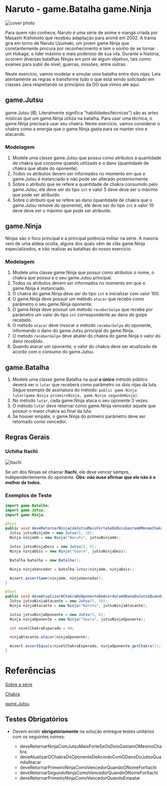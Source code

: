# Naruto - game.Batalha game.Ninja

![cover photo](https://s.aficionados.com.br/imagens/frases-iconicas-dos-personagens-de-naruto_f.jpg)

Para quem não conhece, Naruto é uma série de anime e mangá criada por Masashi Kishimoto que recebeu adaptação para animê em 2002. A trama gira em torno de Naruto Uzumaki, um jovem game.Ninja que constantemente procura por reconhecimento e tem o sonho de se tornar um Hokage, o líder máximo e mais poderoso de sua vila. Durante a história, ocorrem diversas batalhas Ninjas em prol de algum objetivo, tais como: exames para subir de nível, guerras, missões, entre outras.

Neste exercício, vamos modelar e simular uma batalha entre dois nijas. Leia atentamente as regras e transforme tudo o que está sendo solicitado em classes Java respeitando os princípios da OO que vimos até aqui.

## game.Jutsu

game.Jutsu (術; Literalmente significa "habilidades/técnicas") são as artes místicas que um game.Ninja utiliza na batalha. Para usar uma técnica, o game.Ninja precisará usar seu chakra. Neste exercício, vamos considerar o chakra como a energia que o game.Ninja gasta para se manter vivo e atacando.

### Modelagem

1. Modele uma classe game.Jutsu que possui como atributos a quantidade de chakra que consome quando utilizado e o dano (quantidade de chakra que abate do oponente).
2. Todos os atributos devem ser informados no momento em que o game.Jutsu é instanciado e não pode ser alterado posteriormente.
3. Sobre o atributo que se refere a quantidade de chakra consumido pelo game.Jutsu, ele deve ser do tipo `int` e valor 5 deve deve ser o máximo que pode ser atribuído.
4. Sobre o atributo que se refere ao dano (quantidade de chakra que o game.Jutsu remove do oponente), ele deve ser do tipo `int` e valor 10 deve deve ser o máximo que pode ser atribuído.

## game.Ninja

Ninjas são o foco principal e a principal potência militar na série. A maioria vem de uma aldeia oculta, alguns dos quais vêm de clãs game.Ninja especializados, e irão realizar as batalhas do nosso exercício.

### Modelagem 

1. Modele uma classe game.Ninja que possui como atributos o nome, o chakra que possui e o seu game.Jutsu principal.
2. Todos os atributos devem ser informados no momento em que o game.Ninja é instanciado.
1. O chakra do game.Ninja deve ser do tipo `int` e inicializar com valor 100.
3. O game.Ninja deve possuir um método `atacar` que recebe como parâmetro o seu game.Ninja oponente. 
4. O game.Ninja deve possuir um método `receberGolpe` que recebe por parâmetro um valor do tipo `int` correspondente ao dano do golpe recebido.
5. O método `atacar` deve invocar o método `receberGolpe` do oponente, informando o dano do game.Jutsu principal do game.Ninja.
6. O metodo `receberGolpe` deve abater do chakra do game.Ninja o valor do dano recebido.
7. Quando atacar um oponente, o valor do chakra deve ser atualizado de acordo com o consumo do game.Jutsu.


## game.Batalha
1. Modele uma classe game.Batalha na qual **o único** método público deverá ser o `lutar` que receberá como parâmetro os dois nijas da luta. Segue exemplo de assinatura do método:  `public game.Ninja lutar(game.Ninja primeiroNinja, game.Ninja segundoNinja)`.
2. No método `lutar`, cada game.Ninja ataca o seu oponente 3 vezes.
3. O método `lutar` deve retornar como game.Ninja vencedor aquele que possuir o maior chakra ao final da luta.
5. Se houver empate, o game.Ninja do primeiro parâmetro deve ser retornado como vencedor.

## Regras Gerais

### Uchiha Itachi
![Itachi](https://vignette.wikia.nocookie.net/liberproeliis/images/b/b0/Itachi_render_by_xuzumaki-d49n7va.png/revision/latest/scale-to-width-down/340?cb=20161119225550&path-prefix=pt-br)

Se um dos Ninjas se chamar **Itachi**, ele deve vencer sempre, independentemente do oponente. **Obs: não ouse afirmar que ele não é o melhor de todos.**

### Exemplos de Teste

```Java
import game.Batalha;
import game.Jutsu;
import game.Ninja;

@Test
public void deveRetornarNinjaComJutsuMaisForteSeOsDoisGastamOMesmoChakra() {
  Jutsu jutsuNinjaUm = new Jutsu(5, 10);
  Ninja ninjaUm = new Ninja("Naruto", jutsuNinjaUm);

  Jutsu jutsuNinjaDois = new Jutsu(5, 8);
  Ninja ninjaDois = new Ninja("Gaara", jutsuNinjaDois);

  Batalha batalha = new Batalha();

  Ninja ninjaVencedor = batalha.lutar(ninjaUm, ninjaDois);

  Assert.assertSame(ninjaUm, ninjaVencedor);
}

@Test
public void deveAtualizarOChakraDoOponenteDeAcordoComODanoDoJutsoQuandoAtacar() {
  Jutsu jutsuNinjaAtacante = new Jutsu(5, 10);
  Ninja ninjaAtacante = new Ninja("Naruto", jutsuNinjaAtacante);

  Jutsu jutsuNinjaOponente = new Jutsu(5, 8);
  Ninja ninjaOponente = new Ninja("Gaara", jutsuNinjaOponente);

  int nivelChakraEsperado = 90;

  ninjaAtacante.atacar(ninjaOponente);

  Assert.assertEquals(nivelChakraEsperado, ninjaOponente.getChakra());
}

```

# Referências
[Sobre a série](https://naruto-pedia.fandom.com/pt-br/wiki/Naruto_(S%C3%A9rie))

[Chakra](https://naruto.fandom.com/pt-br/wiki/Chakra)

[game.Jutsu](https://naruto.fandom.com/pt-br/wiki/Jutsu)

## Testes Obrigatórios

* Devem existir **obrigatóriamente** na solução entregue testes unitários com os seguintes nomes:

    - deveRetornarNinjaComJutsuMaisForteSeOsDoisGastamOMesmoChakra
    - deveAtualizarOChakraDoOponenteDeAcordoComODanoDoJutsoQuandoAtacar
    - deveRetornarPrimeiroNinjaComoVencedorQuandoONomeForItachi
    - deveRetornarSegundoNinjaComoVencedorQuandoONomeForItachi
    - deveRetornarPrimeiroNinjaComoVencedorQuandoEmpatar
